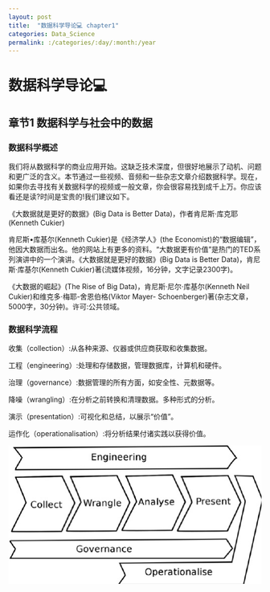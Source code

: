 ```yaml
---
layout: post
title:  "数据科学导论💻 chapter1"
categories: Data_Science
permalink: :/categories/:day/:month:/year
---
```


# 数据科学导论💻

## 章节1 数据科学与社会中的数据

### **数据科学概述**

我们将从数据科学的商业应用开始。这缺乏技术深度，但很好地展示了动机、问题和更广泛的含义。本节通过一些视频、音频和一些杂志文章介绍数据科学。现在，如果你去寻找有关数据科学的视频或一般文章，你会很容易找到成千上万。你应该看还是读?时间是宝贵的!我们建议如下。

《大数据就是更好的数据》(Big Data is Better Data)，作者肯尼斯·库克耶(Kenneth Cukier)

肯尼斯•库基尔(Kenneth Cukier)是《经济学人》(the Economist)的“数据编辑”，他因大数据而出名。他的网站上有更多的资料。“大数据更有价值”是热门的TED系列演讲中的一个演讲。《大数据就是更好的数据》(Big Data is Better Data)，肯尼斯·库基尔(Kenneth Cukier)著(流媒体视频，16分钟，文字记录2300字)。

 《大数据的崛起》(The Rise of Big Data)，肯尼斯·尼尔·库基尔(Kenneth Neil Cukier)和维克多·梅耶-舍恩伯格(Viktor Mayer- Schoenberger)著(杂志文章，5000字，30分钟)。许可:公共领域。

### 数据科学流程

收集（collection）:从各种来源、仪器或供应商获取和收集数据。

工程（engineering）:处理和存储数据，管理数据库，计算机和硬件。

治理（governance）:数据管理的所有方面，如安全性、元数据等。

降噪（wrangling）:在分析之前转换和清理数据。多种形式的分析。

演示（presentation）:可视化和总结，以展示“价值”。

运作化（operationalisation）:将分析结果付诸实践以获得价值。

![standrad_value_chain.png](https://github.com/Frankfsh/learn_datascience_with_me_blog/blob/gh-pages/images/Intro_DataScience/standrad_value_chain.png?raw=true)
